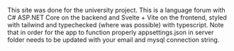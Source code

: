 This site was done for the university project.
This is a language forum with C# ASP.NET Core on the backend and Svelte + Vite on the frontend, styled with tailwind and typechecked (where was possible) with typescript.
Note that in order for the app to function properly appsettings.json in server folder needs to be updated with your email and mysql connection string.
